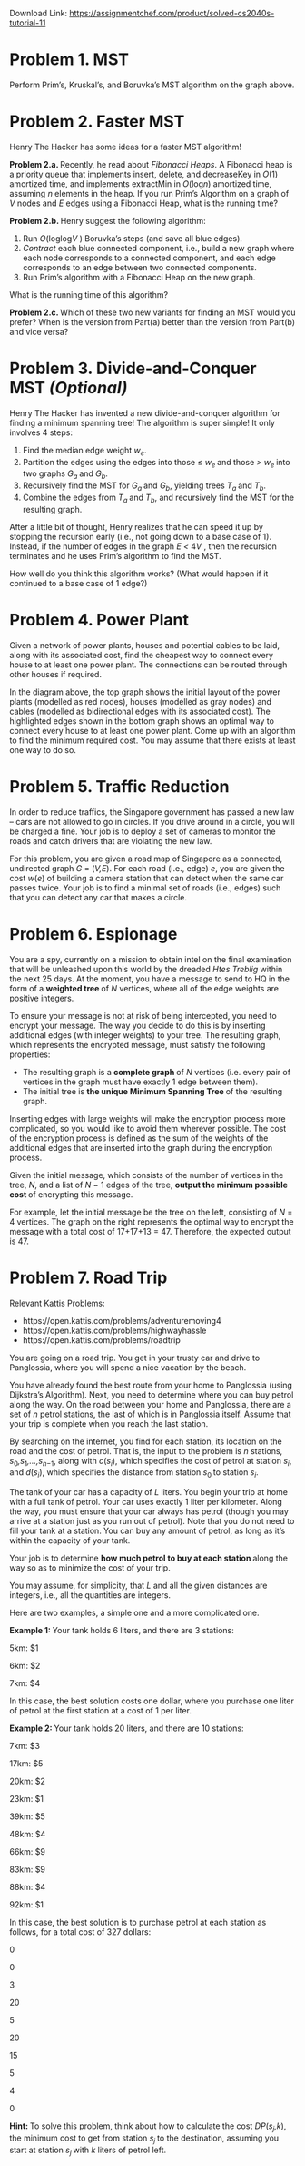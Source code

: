 Download Link: https://assignmentchef.com/product/solved-cs2040s-tutorial-11
<br>
<h1>Problem 1.         MST</h1>

Perform Prim’s, Kruskal’s, and Boruvka’s MST algorithm on the graph above.

<h1>Problem 2.          Faster MST</h1>

Henry The Hacker has some ideas for a faster MST algorithm!

<strong>Problem 2.a. </strong>Recently, he read about <em>Fibonacci Heaps</em>. A Fibonacci heap is a priority queue that implements insert, delete, and decreaseKey in <em>O</em>(1) amortized time, and implements extractMin in <em>O</em>(log<em>n</em>) amortized time, assuming <em>n </em>elements in the heap. If you run Prim’s Algorithm on a graph of <em>V </em>nodes and <em>E </em>edges using a Fibonacci Heap, what is the running time?

<strong>Problem 2.b.           </strong>Henry suggest the following algorithm:

<ol>

 <li>Run <em>O</em>(loglog<em>V </em>) Boruvka’s steps (and save all blue edges).</li>

 <li><em>Contract </em>each blue connected component, i.e., build a new graph where each node corresponds to a connected component, and each edge corresponds to an edge between two connected components.</li>

 <li>Run Prim’s algorithm with a Fibonacci Heap on the new graph.</li>

</ol>

What is the running time of this algorithm?

<strong>Problem 2.c. </strong>Which of these two new variants for finding an MST would you prefer? When is the version from Part(a) better than the version from Part(b) and vice versa?

<h1>Problem 3.            Divide-and-Conquer MST <em>(Optional)</em></h1>

Henry The Hacker has invented a new divide-and-conquer algorithm for finding a minimum spanning tree! The algorithm is super simple! It only involves 4 steps:

<ol>

 <li>Find the median edge weight <em>w<sub>e</sub></em>.</li>

 <li>Partition the edges using the edges into those ≤ <em>w<sub>e </sub></em>and those <em>&gt; w<sub>e </sub></em>into two graphs <em>G<sub>a </sub></em>and <em>G<sub>b</sub></em>.</li>

 <li>Recursively find the MST for <em>G<sub>a </sub></em>and <em>G<sub>b</sub></em>, yielding trees <em>T<sub>a </sub></em>and <em>T<sub>b</sub></em>.</li>

 <li>Combine the edges from <em>T<sub>a </sub></em>and <em>T<sub>b</sub></em>, and recursively find the MST for the resulting graph.</li>

</ol>

After a little bit of thought, Henry realizes that he can speed it up by stopping the recursion early (i.e., not going down to a base case of 1). Instead, if the number of edges in the graph <em>E &lt; </em>4<em>V </em>, then the recursion terminates and he uses Prim’s algorithm to find the MST.

How well do you think this algorithm works? (What would happen if it continued to a base case of 1 edge?)

<h1>Problem 4.         Power Plant</h1>

Given a network of power plants, houses and potential cables to be laid, along with its associated cost, find the cheapest way to connect every house to at least one power plant. The connections can be routed through other houses if required.

In the diagram above, the top graph shows the initial layout of the power plants (modelled as red nodes), houses (modelled as gray nodes) and cables (modelled as bidirectional edges with its associated cost). The highlighted edges shown in the bottom graph shows an optimal way to connect every house to at least one power plant. Come up with an algorithm to find the minimum required cost. You may assume that there exists at least one way to do so.

<h1>Problem 5.          Traffic Reduction</h1>

In order to reduce traffics, the Singapore government has passed a new law – cars are not allowed to go in circles. If you drive around in a circle, you will be charged a fine. Your job is to deploy a set of cameras to monitor the roads and catch drivers that are violating the new law.

For this problem, you are given a road map of Singapore as a connected, undirected graph <em>G </em>= (<em>V,E</em>). For each road (i.e., edge) <em>e</em>, you are given the cost <em>w</em>(<em>e</em>) of building a camera station that can detect when the same car passes twice. Your job is to find a minimal set of roads (i.e., edges) such that you can detect any car that makes a circle.

<h1>Problem 6.         Espionage</h1>

You are a spy, currently on a mission to obtain intel on the final examination that will be unleashed upon this world by the dreaded <em>Htes Treblig </em>within the next 25 days. At the moment, you have a message to send to HQ in the form of a <strong>weighted tree </strong>of <em>N </em>vertices, where all of the edge weights are positive integers.

To ensure your message is not at risk of being intercepted, you need to encrypt your message. The way you decide to do this is by inserting additional edges (with integer weights) to your tree. The resulting graph, which represents the encrypted message, must satisfy the following properties:

<ul>

 <li>The resulting graph is a <strong>complete graph </strong>of <em>N </em>vertices (i.e. every pair of vertices in the graph must have exactly 1 edge between them).</li>

 <li>The initial tree is <strong>the unique Minimum Spanning Tree </strong>of the resulting graph.</li>

</ul>

Inserting edges with large weights will make the encryption process more complicated, so you would like to avoid them wherever possible. The cost of the encryption process is defined as the sum of the weights of the additional edges that are inserted into the graph during the encryption process.

Given the initial message, which consists of the number of vertices in the tree, <em>N</em>, and a list of <em>N </em>− 1 edges of the tree, <strong>output the minimum possible cost </strong>of encrypting this message.

For example, let the initial message be the tree on the left, consisting of <em>N </em>= 4 vertices. The graph on the right represents the optimal way to encrypt the message with a total cost of 17+17+13 = 47. Therefore, the expected output is 47.

<h1>Problem 7.         Road Trip</h1>

Relevant Kattis Problems:

<ul>

 <li>https://open.kattis.com/problems/adventuremoving4</li>

 <li>https://open.kattis.com/problems/highwayhassle</li>

 <li>https://open.kattis.com/problems/roadtrip</li>

</ul>

You are going on a road trip. You get in your trusty car and drive to Panglossia, where you will spend a nice vacation by the beach.

You have already found the best route from your home to Panglossia (using Dijkstra’s Algorithm). Next, you need to determine where you can buy petrol along the way. On the road between your home and Panglossia, there are a set of <em>n </em>petrol stations, the last of which is in Panglossia itself. Assume that your trip is complete when you reach the last station.

By searching on the internet, you find for each station, its location on the road and the cost of petrol. That is, the input to the problem is <em>n </em>stations, <em>s</em><sub>0</sub><em>,s</em><sub>1</sub><em>,…,s<sub>n</sub></em><sub>−1</sub>, along with <em>c</em>(<em>s<sub>i</sub></em>), which specifies the cost of petrol at station <em>s<sub>i</sub></em>, and <em>d</em>(<em>s<sub>i</sub></em>), which specifies the distance from station <em>s</em><sub>0 </sub>to station <em>s<sub>i</sub></em>.

The tank of your car has a capacity of <em>L </em>liters. You begin your trip at home with a full tank of petrol. Your car uses exactly 1 liter per kilometer. Along the way, you must ensure that your car always has petrol (though you may arrive at a station just as you run out of petrol). Note that you do not need to fill your tank at a station. You can buy any amount of petrol, as long as it’s within the capacity of your tank.

Your job is to determine <strong>how much petrol to buy at each station </strong>along the way so as to minimize the cost of your trip.

You may assume, for simplicity, that <em>L </em>and all the given distances are integers, i.e., all the quantities are integers.

Here are two examples, a simple one and a more complicated one.

<strong>Example 1:         </strong>Your tank holds 6 liters, and there are 3 stations:

5km: $1

6km: $2

7km: $4

In this case, the best solution costs one dollar, where you purchase one liter of petrol at the first station at a cost of 1 per liter.

<strong>Example 2:         </strong>Your tank holds 20 liters, and there are 10 stations:

7km: $3

17km: $5

20km: $2

23km: $1

39km: $5

48km: $4

66km: $9

83km: $9

88km: $4

92km: $1

In this case, the best solution is to purchase petrol at each station as follows, for a total cost of 327 dollars:

0

0

3

20

5

20

15

5

4

0

<strong>Hint: </strong>To solve this problem, think about how to calculate the cost <em>DP</em>(<em>s<sub>j</sub>,k</em>), the minimum cost to get from station <em>s<sub>j </sub></em>to the destination, assuming you start at station <em>s<sub>j </sub></em>with <em>k </em>liters of petrol left.